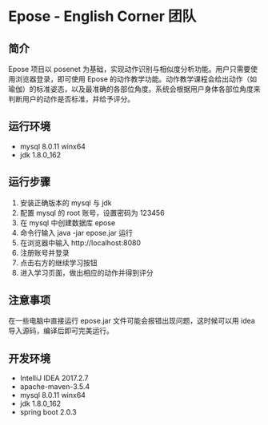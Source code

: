 # Epose - English Corner 团队
## 简介
Epose 项目以 posenet 为基础，实现动作识别与相似度分析功能。用户只需要使用浏览器登录，即可使用 Epose 的动作教学功能。动作教学课程会给出动作（如瑜伽）的标准姿态，以及最准确的各部位角度。系统会根据用户身体各部位角度来判断用户的动作是否标准，并给予评分。

## 运行环境
+ mysql 8.0.11 winx64
+ jdk 1.8.0_162

## 运行步骤
1. 安装正确版本的 mysql 与 jdk
2. 配置 mysql 的 root 账号，设置密码为 123456
3. 在 mysql 中创建数据库 epose
4. 命令行输入 java -jar epose.jar 运行
5. 在浏览器中输入 http://localhost:8080
6. 注册账号并登录
7. 点击右方的继续学习按钮
8. 进入学习页面，做出相应的动作并得到评分

## 注意事项
在一些电脑中直接运行 epose.jar 文件可能会报错出现问题，这时候可以用 idea 导入源码，编译后即可完美运行。

## 开发环境
+ IntelliJ IDEA 2017.2.7
+ apache-maven-3.5.4
+ mysql 8.0.11 winx64
+ jdk 1.8.0_162
+ spring boot 2.0.3